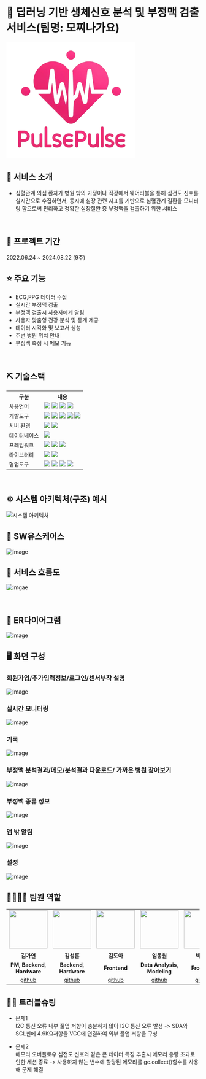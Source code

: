 # 📎 딥러닝 기반 생체신호 분석 및 부정맥 검출 서비스(팀명: 모찌나가요)
![README.img](https://github.com/2024-SMHRD-IS-IOT-3/PP/blob/b9f3c4edee791900a420c2b909226309f238164d/image/%EB%A1%9C%EA%B3%A0.png)
## 👀 서비스 소개 
* 심혈관계 의심 환자가 병원 밖의 가정이나 직장에서 웨어러블을 통해 심전도 신호를 실시간으로 수집하면서, 동시에 심장 관련 지표를 기반으로 심혈관계 질환을 모니터링 함으로써 편리하고 정확한 심장질환 중 부정맥을 검출하기 위한 서비스 
<br>

## 📅 프로젝트 기간 
2022.06.24 ~ 2024.08.22 (9주)
<br>

##  ⭐ 주요 기능 
* ECG,PPG 데이터 수집
* 실시간 부정맥 검출
* 부정맥 검출시 사용자에게 알림
* 사용자 맞춤형 건강 분석 및 통계 제공
* 데이터 시각화 및 보고서 생성
* 주변 병원 위치 안내
* 부정맥 측정 시 메모 기능 
<br>

## ⛏ 기술스택
<table>
  <tr>
      <th>구분</th>
      <th>내용</th>
  </tr>
  <tr>
      <td>사용언어</td>
      <td>
          <img src="https://img.shields.io/badge/C-A8B9CC?style=for-the-badge&logo=C&logoColor=white"/> 
          <img src="https://img.shields.io/badge/python-3776AB?style=for-the-badge&logo=python&logoColor=white"/> 
          <img src="https://img.shields.io/badge/dart-0175C2?style=for-the-badge&logo=dart&logoColor=white"/> 
          <img src="https://img.shields.io/badge/javascript-F7DF1E?style=for-the-badge&logo=javascript&logoColor=white"/> 
      </td>
   </tr>
   <tr>
        <td>개발도구</td>
        <td>
            <img src="https://img.shields.io/badge/Arduino-00979D?style=for-the-badge&logo=Arduino&logoColor=white"/> 
            <img src="https://img.shields.io/badge/Jupyter-F37626?style=for-the-badge&logo=Jupyter&logoColor=white"/>
            <img src="https://img.shields.io/badge/androidstudio-3DDC84?style=for-the-badge&logo=androidstudio&logoColor=white"/>
            <img src="https://img.shields.io/badge/VSCode-007ACC?style=for-the-badge&logo=VisualStudioCode&logoColor=white"/>
            <img src="https://img.shields.io/badge/SQL Developer-F80000?style=for-the-badge&logo=SQL Developer&logoColor=white"/>
        </td>
   </tr>
  <tr>
      <td>서버 환경</td>
      <td>
          <img src="https://img.shields.io/badge/Node.js-5FA04E?style=for-the-badge&logo=Node.js&logoColor=white"/> 
          <img src="https://img.shields.io/badge/Amazon S3-569A31?style=for-the-badge&logo=Amazon S3&logoColor=white"/> 
      </td>
   </tr>
    <tr>
        <td>데이터베이스</td>
        <td>
            <img src="https://img.shields.io/badge/Oracle 11g-F80000?style=for-the-badge&logo=Oracle&logoColor=white"/> 
        </td>
    </tr>
   <tr>
      <td>프레임워크</td>
      <td>
          <img src="https://img.shields.io/badge/Flask-000000?style=for-the-badge&logo=Flask&logoColor=white"/> 
          <img src="https://img.shields.io/badge/flutter-02569B?style=for-the-badge&logo=flutter&logoColor=white"/> 
          <img src="https://img.shields.io/badge/Express-000000?style=for-the-badge&logo=Express&logoColor=white"/> 
      </td>
   </tr>
    <tr>
        <td>라이브러리</td>
        <td>
            <img src="https://img.shields.io/badge/keras-D00000?style=for-the-badge&logo=keras&logoColor=white"/>
            <img src="https://img.shields.io/badge/tensorflow-FF6F00?style=for-the-badge&logo=tensorflow&logoColor=white"/>
        </td>
    </tr>
    <tr>
        <td>협업도구</Td>
        <td>
            <img src="https://img.shields.io/badge/Git-F05032?style=for-the-badge&logo=Git&logoColor=white"/> 
            <img src="https://img.shields.io/badge/GitHub-181717?style=for-the-badge&logo=GitHub&logoColor=white"/>
            <img src="https://img.shields.io/badge/Notion-000000?style=for-the-badge&logo=Notion&logoColor=white"/>
            <img src="https://img.shields.io/badge/Figma-F24E1E?style=for-the-badge&logo=Figma&logoColor=white"/>
        </td>
    </tr>
</table>

<br>

## ⚙ 시스템 아키텍처(구조) 예시 
![시스템 아키텍처](https://github.com/user-attachments/assets/5c7f0496-4c45-481c-80f2-3e4158d669e7)
<br>

## 📌 SW유스케이스 
![image](https://github.com/user-attachments/assets/a240d7a7-499a-4828-b8cb-4db759bbc2ab)


## 📌 서비스 흐름도 
![imgae](https://github.com/user-attachments/assets/988fc53f-30b7-40be-9cba-bd5ad1a201fb)

<br>

##  📌 ER다이어그램
![image]()
<br>

## 🖥 화면 구성

### 회원가입/추가입력정보/로그인/센서부착 설명
![image]()
<br>
### 실시간 모니터링
![image]()
<br>
### 기록
![image]()
<br>
### 부정맥 분석결과/메모/분석결과 다운로드/ 가까운 병원 찾아보기
![image]()
<br>
### 부정맥 종류 정보
![image]()
<br>
### 앱 밖 알림
![image]()
<br>
### 설정
![image]()
<br>

## 👨‍👩‍👦‍👦 팀원 역할
<table>
  <tr>
    <td align="center"><img src="https://item.kakaocdn.net/do/fd49574de6581aa2a91d82ff6adb6c0115b3f4e3c2033bfd702a321ec6eda72c" width="100" height="100"/></td>
    <td align="center"><img src="https://mb.ntdtv.kr/assets/uploads/2019/01/Screen-Shot-2019-01-08-at-4.31.55-PM-e1546932545978.png" width="100" height="100"/></td>
    <td align="center"><img src="https://mblogthumb-phinf.pstatic.net/20160127_177/krazymouse_1453865104404DjQIi_PNG/%C4%AB%C4%AB%BF%C0%C7%C1%B7%BB%C1%EE_%B6%F3%C0%CC%BE%F0.png?type=w2" width="100" height="100"/></td>
    <td align="center"><img src="https://i.pinimg.com/236x/ed/bb/53/edbb53d4f6dd710431c1140551404af9.jpg" width="100" height="100"/></td>
    <td align="center"><img src="https://pbs.twimg.com/media/B-n6uPYUUAAZSUx.png" width="100" height="100"/></td>
  </tr>
  <tr>
    <td align="center"><strong>김가연</strong></td>
    <td align="center"><strong>김성훈</strong></td>
    <td align="center"><strong>김도아</strong></td>
    <td align="center"><strong>임동원</strong></td>
    <td align="center"><strong>박태은</strong></td>
  </tr>
  <tr>
    <td align="center"><b>PM, Backend, Hardware</b></td>
    <td align="center"><b>Backend, Hardware</b></td>
    <td align="center"><b>Frontend</b></td>
    <td align="center"><b>Data Analysis, Modeling</b></td>
    <td align="center"><b>Frontend</b></td>
  </tr>
  <tr>
    <td align="center"><a href="https://github.com/yeon820" target='_blank'>github</a></td>
    <td align="center"><a href="https://github.com/seongffm" target='_blank'>github</a></td>
    <td align="center"><a href="https://github.com/DOAAAAAAAAAA" target='_blank'>github</a></td>
    <td align="center"><a href="https://github.com/dd0nw" target='_blank'>github</a></td>
    <td align="center"><a href="https://github.com/taeeun-park" target='_blank'>github</a></td>
  </tr>
</table>

## 🤾‍♂️ 트러블슈팅
 
* 문제1<br>
 I2C 통신 오류
 내부 풀업 저항이 충분하지 않아 I2C 통신 오류 발생
 -> SDA와 SCL핀에 4.9KΩ저항을 VCC에 연결하여 외부 풀업 저항을 구성 


* 문제2<br>
  메모리 오버플로우
  심전도 신호와 같은 큰 데이터 특징 추출시 메모리 용량 초과로 인한 세션 종료
   -> 사용하지 않는 변수에 할당된 메모리를 gc.collect()함수를 사용해 문제 해결

